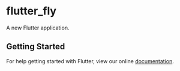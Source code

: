 # flutter_fly

A new Flutter application.

## Getting Started

For help getting started with Flutter, view our online
[documentation](https://flutter.io/).
